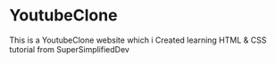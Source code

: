 # YoutubeClone
This is a YoutubeClone website which i Created learning HTML &amp; CSS tutorial from SuperSimplifiedDev
